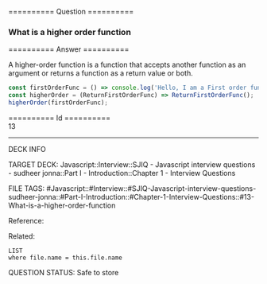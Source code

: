 ========== Question ==========  

### What is a higher order function  

========== Answer ==========  

A higher-order function is a function that accepts another function as an argument or returns a function as a return value or both.

```javascript
const firstOrderFunc = () => console.log('Hello, I am a First order function');
const higherOrder = (ReturnFirstOrderFunc) => ReturnFirstOrderFunc();
higherOrder(firstOrderFunc);
```

========== Id ==========  
13

---

DECK INFO

TARGET DECK: Javascript::Interview::SJIQ - Javascript interview questions - sudheer jonna::Part I - Introduction::Chapter 1 - Interview Questions

FILE TAGS: #Javascript::#Interview::#SJIQ-Javascript-interview-questions-sudheer-jonna::#Part-I-Introduction::#Chapter-1-Interview-Questions::#13-What-is-a-higher-order-function

Reference:

Related:

```dataview
LIST
where file.name = this.file.name
```

QUESTION STATUS: Safe to store
